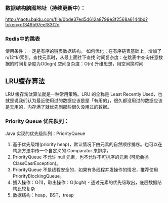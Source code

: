 ### 数据结构脑图地址（持续更新中）：
http://naotu.baidu.com/file/0bde37ed5d612a8799e3f2568a6144bd?token=df349b97eef83f2d

### Redis中的跳表
使用条件：一定是有序的链表数据结构。
如何优化：在有序链表基础上，增加了n/(2^k)索引，查找元素时，从最上面往下查找
时间复杂度：在跳表中查询任意数据的时间复杂度为O(logn)
空间复杂度：O(n)
升维思想，用空间换时间

## LRU缓存算法
LRU 缓存淘汰算法就是一种常用策略。LRU 的全称是 Least Recently Used，也就是说我们认为最近使用过的数据应该是是「有用的」，很久都没用过的数据应该是无用的，内存满了就优先删那些很久没用过的数据。



### Priority Queue 优先队列：

Java 实现的优先级队列：PriorityQueue<E>

1. 基于优先级堆(priority heap)，默认情况下由元素的自然顺序排序。也可以在构造方法中传一个自定义的 Comparator 来排序。
2. PriorityQueue 不允许 null 元素，也不允许不可排序的元素 (可能会抛 ClassCasrException)。
3. PriorityQueue 不是线程安全的，如果有多线程并发操作的情况，推荐使用 PriorityBlockingQueue。
4. 插入操作：O(1)，取出操作：O(logN) - 通过元素的优先级取出，底层数据结构比较复杂
5. 数据结构：heap，BST，treap

